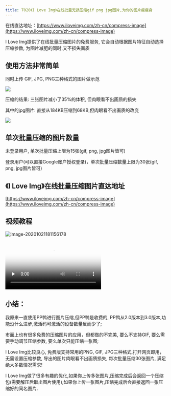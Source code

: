 ```yaml
---
title: T020《I Love Img》在线批量无损压缩gif png jpg图片,为你的图片瘦瘦身
---
```


在线直达地址：[https://www.iloveimg.com/zh-cn/compress-image](https://www.iloveimg.com/zh-cn/compress-image)



I Love Img提供了在线批量压缩图片的免费服务, 它会自动根据图片特征自动选择压缩参数, 为图片减肥的同时,又不损失画质



## 使用方法非常简单

同时上传 GIF, JPG, PNG三种格式的图片做示范

![](https://www.v2fy.com/asset/020-iloveimg/img001.gif)


压缩的结果: 三张图片减小了35%的体积, 但肉眼看不出画质的损失

其中的jpg图片: 直接从184KB压缩到68KB,但肉眼看不出画质的改变

![](https://www.v2fy.com/asset/020-iloveimg/233.png)


## 单次批量压缩的图片数量


未登录用户, 单次批量压缩上限为15张(gif, png, jpg图片皆可)

登录用户(可以直接Google账户授权登录)，单次批量压缩数量上限为30张(gif, png, jpg图片皆可)


## 《I Love Img》在线批量压缩图片直达地址

[https://www.iloveimg.com/zh-cn/compress-image](https://www.iloveimg.com/zh-cn/compress-image)





## 视频教程



![image-20201021181156178](https://www.v2fy.com/asset/0i/OnlineToolsBook/OnlineToolsBookMD/T020-iloveimg.assets/image-20201021181156178.png)


<video id="video" controls="" preload="none" poster="https://www.v2fy.com/asset/0i/OnlineToolsBook/OnlineToolsBookMD/T020-iloveimg.assets/image-20201021181156178.png">
<source id="mp4" src="https://www.v2fy.com/asset/0i/OnlineToolsBook/OnlineToolsBookMD/T020-iloveimg.assets/c.mp4" type="video/mp4">
</video>





##  小结：

我原来一直使用PP鸭进行图片压缩,但PP鸭是收费的, PP鸭从2.0版本到3.0版本,功能没什么进步,激活码可激活的设备数量反而少了;

市面上也有很多免费的压缩图片的应用，但都做的不完美, 要么不支持GIF, 要么需要手动调节压缩参数, 要么单次只能压缩一张图;

I Love Img比较良心, 免费版支持常用的PNG, GIF, JPG三种格式,打开网页即用，无需设置压缩参数, 导出的图片肉眼看不出画质损失, 每次批量压缩30张图片, 满足绝大多数情况需求!

I Love Img做了很多有趣的优化,如果你上传多张图片,压缩完成后会返回一个压缩包(需要解压后取出图片使用),如果你上传一张图片,压缩完成后会直接返回一张压缩好的同名图片.